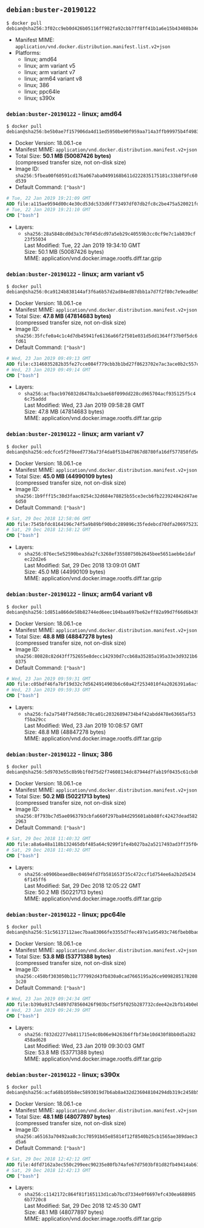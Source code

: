 ## `debian:buster-20190122`

```console
$ docker pull debian@sha256:3f02cc9eb0d426b05116ff982fa92cbb7ff8ff41b1a6e15b43408b34ea8c920a
```

-	Manifest MIME: `application/vnd.docker.distribution.manifest.list.v2+json`
-	Platforms:
	-	linux; amd64
	-	linux; arm variant v5
	-	linux; arm variant v7
	-	linux; arm64 variant v8
	-	linux; 386
	-	linux; ppc64le
	-	linux; s390x

### `debian:buster-20190122` - linux; amd64

```console
$ docker pull debian@sha256:be5b0ae7f157906da4d11ed5950be90f959aa714a3ffb99975b4f498329a78c6
```

-	Docker Version: 18.06.1-ce
-	Manifest MIME: `application/vnd.docker.distribution.manifest.v2+json`
-	Total Size: **50.1 MB (50087426 bytes)**  
	(compressed transfer size, not on-disk size)
-	Image ID: `sha256:5fbea00f60591cd176a067aba0499168b611d222835175181c33b8f9fc60d539`
-	Default Command: `["bash"]`

```dockerfile
# Tue, 22 Jan 2019 19:21:09 GMT
ADD file:a115ae9594d00c4e30cd53dc533d6ff73497df07db2fc8c2be475a520021fdbe in / 
# Tue, 22 Jan 2019 19:21:10 GMT
CMD ["bash"]
```

-	Layers:
	-	`sha256:28a5848cd0d3a3c70f45dcd97a5eb29c40559b3cc0cf9e7c1ab839cf23f55034`  
		Last Modified: Tue, 22 Jan 2019 19:34:10 GMT  
		Size: 50.1 MB (50087426 bytes)  
		MIME: application/vnd.docker.image.rootfs.diff.tar.gzip

### `debian:buster-20190122` - linux; arm variant v5

```console
$ docker pull debian@sha256:0ca9124b838144af3f6a6b57d2ad84ed87dbb1a7d7f2f80c7e9ead8e55809c7d
```

-	Docker Version: 18.06.1-ce
-	Manifest MIME: `application/vnd.docker.distribution.manifest.v2+json`
-	Total Size: **47.8 MB (47814683 bytes)**  
	(compressed transfer size, not on-disk size)
-	Image ID: `sha256:35fcfe0a4c1c4d7db45941fe6136a66f2f501e031d5dd1364ff37b0f5dc6fd61`
-	Default Command: `["bash"]`

```dockerfile
# Wed, 23 Jan 2019 09:49:13 GMT
ADD file:c3146035282b35fe27cce084f779cbb3b1bd27f8623702e7ac3ace0b2c557c08 in / 
# Wed, 23 Jan 2019 09:49:14 GMT
CMD ["bash"]
```

-	Layers:
	-	`sha256:acfbacb976032d6478a3cbae68f099dd228cd965704acf935125f5c46c75addd`  
		Last Modified: Wed, 23 Jan 2019 09:58:28 GMT  
		Size: 47.8 MB (47814683 bytes)  
		MIME: application/vnd.docker.image.rootfs.diff.tar.gzip

### `debian:buster-20190122` - linux; arm variant v7

```console
$ docker pull debian@sha256:edcfce5f2f0eed7736a73f4da8f51b4d7867d8780fa16df577850fd5e7d40a4b
```

-	Docker Version: 18.06.1-ce
-	Manifest MIME: `application/vnd.docker.distribution.manifest.v2+json`
-	Total Size: **45.0 MB (44990109 bytes)**  
	(compressed transfer size, not on-disk size)
-	Image ID: `sha256:1b9fff15c38d3faac0254c32d684e78825b55ce3ecb6fb223924842d47ae6d50`
-	Default Command: `["bash"]`

```dockerfile
# Sat, 29 Dec 2018 12:58:06 GMT
ADD file:7545bfdc8164196c74f5a9b89bf90bdc289896c35fedebcd70dfa20697523258 in / 
# Sat, 29 Dec 2018 12:58:12 GMT
CMD ["bash"]
```

-	Layers:
	-	`sha256:076ec5e52590bea3da2fc3268ef35580750b2645bee5651aeb6e1dafec22d2e6`  
		Last Modified: Sat, 29 Dec 2018 13:09:01 GMT  
		Size: 45.0 MB (44990109 bytes)  
		MIME: application/vnd.docker.image.rootfs.diff.tar.gzip

### `debian:buster-20190122` - linux; arm64 variant v8

```console
$ docker pull debian@sha256:1d851a866de58b82744ed6eec104baa697be62eff82a99d7f66d6b43933f1039
```

-	Docker Version: 18.06.1-ce
-	Manifest MIME: `application/vnd.docker.distribution.manifest.v2+json`
-	Total Size: **48.8 MB (48847278 bytes)**  
	(compressed transfer size, not on-disk size)
-	Image ID: `sha256:80828c82d43ff752655e8decc142930d7ccb68a35285a195a33e3d9321b60375`
-	Default Command: `["bash"]`

```dockerfile
# Wed, 23 Jan 2019 09:59:31 GMT
ADD file:c05bdf46fa7bf19d32c7d5624914903b6c60a42f2534010f4a2026391a6acf7a in / 
# Wed, 23 Jan 2019 09:59:33 GMT
CMD ["bash"]
```

-	Layers:
	-	`sha256:fa2a7548f74d568c78ca01c20326894734b4f42abdd478e63665af53f5ba29cc`  
		Last Modified: Wed, 23 Jan 2019 10:08:57 GMT  
		Size: 48.8 MB (48847278 bytes)  
		MIME: application/vnd.docker.image.rootfs.diff.tar.gzip

### `debian:buster-20190122` - linux; 386

```console
$ docker pull debian@sha256:5d9703e55c8b9b1f0d75d2f74608134dc87944d7fab19f0435c61cbd646fcfc1
```

-	Docker Version: 18.06.1-ce
-	Manifest MIME: `application/vnd.docker.distribution.manifest.v2+json`
-	Total Size: **50.2 MB (50221713 bytes)**  
	(compressed transfer size, not on-disk size)
-	Image ID: `sha256:8f793bc7d5ae0963793cbfa660f297ba84d295601abb88fc42427dead5822963`
-	Default Command: `["bash"]`

```dockerfile
# Sat, 29 Dec 2018 11:40:32 GMT
ADD file:a8a6a48a118b132465dbf485a64c9299f1fe4b027ba2a5217493ad3ff35f04ce in / 
# Sat, 29 Dec 2018 11:40:32 GMT
CMD ["bash"]
```

-	Layers:
	-	`sha256:e0906beaed8ec04694fd7fb581653f35c472ccf1d754ee6a2b2d54346f145ff6`  
		Last Modified: Sat, 29 Dec 2018 12:05:22 GMT  
		Size: 50.2 MB (50221713 bytes)  
		MIME: application/vnd.docker.image.rootfs.diff.tar.gzip

### `debian:buster-20190122` - linux; ppc64le

```console
$ docker pull debian@sha256:51c56137112aec7baa83066fe3355d7fec497e1a95493c746fbeb0bad4c23d84
```

-	Docker Version: 18.06.1-ce
-	Manifest MIME: `application/vnd.docker.distribution.manifest.v2+json`
-	Total Size: **53.8 MB (53771388 bytes)**  
	(compressed transfer size, not on-disk size)
-	Image ID: `sha256:c450bf303050b11c777992d43fb830a0cad7665195a26ce90982851782083c20`
-	Default Command: `["bash"]`

```dockerfile
# Wed, 23 Jan 2019 09:24:34 GMT
ADD file:b390a917c54897d78560426f903bcf5df5f025b287732cdee42e2bfb14b0eba1 in / 
# Wed, 23 Jan 2019 09:24:39 GMT
CMD ["bash"]
```

-	Layers:
	-	`sha256:f832d2277eb811715e4c0b06e94263b6ffbf34e10d430f8bb0d5a282458ad628`  
		Last Modified: Wed, 23 Jan 2019 09:30:03 GMT  
		Size: 53.8 MB (53771388 bytes)  
		MIME: application/vnd.docker.image.rootfs.diff.tar.gzip

### `debian:buster-20190122` - linux; s390x

```console
$ docker pull debian@sha256:acfa68b105b8ec5893019d7b6ab8a432d236048104294db319c2458b557d7fe9
```

-	Docker Version: 18.06.1-ce
-	Manifest MIME: `application/vnd.docker.distribution.manifest.v2+json`
-	Total Size: **48.1 MB (48077897 bytes)**  
	(compressed transfer size, not on-disk size)
-	Image ID: `sha256:a65163a70492aa8c3cc70591b65e85814f12f8540b25cb1565ae389daec3d5a6`
-	Default Command: `["bash"]`

```dockerfile
# Sat, 29 Dec 2018 12:42:12 GMT
ADD file:4dfd7162a3ec550c299eec90235e80fb74afe67d7503bf81d82fb49414ab61b2 in / 
# Sat, 29 Dec 2018 12:42:13 GMT
CMD ["bash"]
```

-	Layers:
	-	`sha256:c1142172c864f81f165113d1cab7bcd7334e0f6697efc430ea6889856b7720c8`  
		Last Modified: Sat, 29 Dec 2018 12:45:30 GMT  
		Size: 48.1 MB (48077897 bytes)  
		MIME: application/vnd.docker.image.rootfs.diff.tar.gzip
